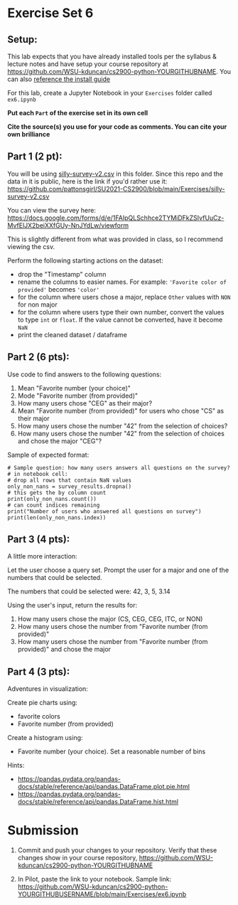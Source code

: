 # Exercise Set 6

## Setup:

This lab expects that you have already installed tools per the syllabus & lecture notes and have setup your course repository at https://github.com/WSU-kduncan/cs2900-python-YOURGITHUBNAME.  You can also [reference the install guide](https://github.com/pattonsgirl/SU2021-CS2900#Software)

For this lab, create a Jupyter Notebook in your `Exercises` folder called `ex6.ipynb`

**Put each `Part` of the exercise set in its own cell**

**Cite the source(s) you use for your code as comments.  You can cite your own brilliance**

## Part 1 (2 pt):

You will be using [silly-survey-v2.csv](silly-survey-v2.csv) in this folder.  Since this repo and the data in it is public, here is the link if you'd rather use it: https://github.com/pattonsgirl/SU2021-CS2900/blob/main/Exercises/silly-survey-v2.csv 

You can view the survey here: https://docs.google.com/forms/d/e/1FAIpQLSchhce2TYMiDFkZSIvfUuCz-MvfElJX2beiXXfGUy-NnJYdLw/viewform

This is slightly different from what was provided in class, so I recommend viewing the csv.

Perform the following starting actions on the dataset:
- drop the "Timestamp" column
- rename the columns to easier names.  For example: `'Favorite color of provided'` becomes `'color'`
- for the column where users chose a major, replace `Other` values with `NON` for non major
- for the column where users type their own number, convert the values to type `int` or `float`.  If the value cannot be converted, have it become `NaN`
- print the cleaned dataset / dataframe

## Part 2 (6 pts):

Use code to find answers to the following questions:
1. Mean "Favorite number (your choice)"
2. Mode "Favorite number (from provided)"
3. How many users chose "CEG" as their major?
4. Mean "Favorite number (from provided)" for users who chose "CS" as their major
5. How many users chose the number "42" from the selection of choices?
6. How many users chose the number "42" from the selection of choices and chose the major "CEG"?


Sample of expected format:
```
# Sample question: how many users answers all questions on the survey?
# in notebook cell:
# drop all rows that contain NaN values
only_non_nans = survey_results.dropna()
# this gets the by column count
print(only_non_nans.count())
# can count indices remaining
print("Number of users who answered all questions on survey")
print(len(only_non_nans.index))
```

## Part 3 (4 pts):

A little more interaction:

Let the user choose a query set.  Prompt the user for a major and one of the numbers that could be selected.

The numbers that could be selected were: 42, 3, 5, 3.14

Using the user's input, return the results for:
1. How many users chose the major (CS, CEG, CEG, ITC, or NON)
2. How many users chose the number from "Favorite number (from provided)"
3. How many users chose the number from "Favorite number (from provided)" and chose the major

## Part 4 (3 pts):

Adventures in visualization:

Create pie charts using:
- favorite colors
- Favorite number (from provided)

Create a histogram using:
- Favorite number (your choice).  Set a reasonable number of bins

Hints:
- https://pandas.pydata.org/pandas-docs/stable/reference/api/pandas.DataFrame.plot.pie.html
- https://pandas.pydata.org/pandas-docs/stable/reference/api/pandas.DataFrame.hist.html

# Submission

1. Commit and push your changes to your repository.  Verify that these changes show in your course repository, https://github.com/WSU-kduncan/cs2900-python-YOURGITHUBNAME

2. In Pilot, paste the link to your notebook.  Sample link: https://github.com/WSU-kduncan/cs2900-python-YOURGITHUBUSERNAME/blob/main/Exercises/ex6.ipynb


